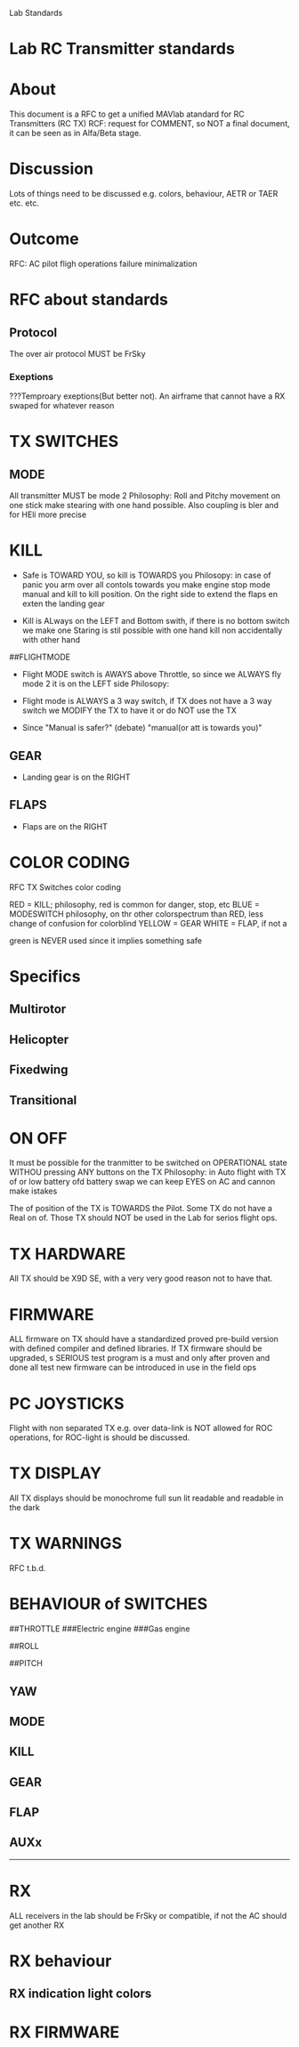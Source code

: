 Lab Standards

# Lab RC Transmitter standards

# About

This document is a RFC to get a unified MAVlab atandard for RC Transmitters (RC TX)
RCF: request for COMMENT, so NOT a final document, it can be seen as in Alfa/Beta stage.

# Discussion
Lots of things need to be discussed e.g. colors, behaviour, AETR or TAER etc. etc.

# Outcome

RFC: AC pilot fligh operations failure minimalization

# RFC about standards

## Protocol
The over air protocol MUST be FrSky

### Exeptions
???Temproary exeptions(But better not). An airframe that cannot have a RX swaped for whatever reason

# TX SWITCHES

## MODE
 All transmitter MUST be mode 2
Philosophy: Roll and Pitchy movement on one stick make stearing with one hand possible. Also coupling is bler and for HEli more precise

# KILL
* Safe is TOWARD YOU, so kill is TOWARDS you
Philosopy: in case of panic you arm over all contols towards you make engine stop mode manual and kill to kill position.
On the right side to extend the flaps en exten the landing gear

* Kill is ALways on the LEFT and Bottom swith, if there is no bottom switch we make one
Staring is stil possible with one hand kill non accidentally with other hand

##FLIGHTMODE
* Flight  MODE switch is AWAYS above Throttle, so since we ALWAYS fly mode 2 it is on the LEFT side
Philosopy:

* Flight mode is ALWAYS a 3 way switch, if TX does not have a 3 way switch we MODIFY the TX to have it or do NOT use the TX
* Since "Manual is safer?" (debate) "manual(or att is towards you)"

## GEAR
* Landing gear is on the RIGHT

## FLAPS
* Flaps are on the RIGHT

# COLOR CODING

RFC TX Switches color coding

RED = KILL; philosophy, red is common for danger, stop, etc
BLUE = MODESWITCH philosophy, on thr other colorspectrum than RED, less change of confusion for colorblind
YELLOW = GEAR
WHITE = FLAP, if not a

green is NEVER used since it implies something safe

# Specifics

## Multirotor
## Helicopter
## Fixedwing
## Transitional

# ON OFF
It must be possible for the tranmitter to be switched on OPERATIONAL state WITHOU pressing ANY buttons on the TX
Philosophy: in Auto flight with TX of or low battery ofd battery swap we can keep EYES on AC and cannon make istakes

The of position of the TX is TOWARDS the Pilot. Some TX do not have a Real on of. Those TX should NOT be used in the Lab for serios flight ops.

# TX HARDWARE
All TX should be X9D SE, with a very very good reason not to have that.

# FIRMWARE
ALL firmware on TX should have a standardized proved pre-build version with defined compiler and defined libraries.
If TX firmware should be upgraded, s SERIOUS test program is a must and only after proven and done all test new firmware can be introduced in use in the field ops

# PC JOYSTICKS
Flight with non separated TX e.g. over data-link is NOT allowed for ROC operations, for ROC-light is should be discussed.

# TX DISPLAY
All TX displays should be monochrome full sun lit readable and readable in the dark

# TX WARNINGS
RFC t.b.d.

# BEHAVIOUR of SWITCHES

##THROTTLE
###Electric engine
###Gas engine

##ROLL

##PITCH

## YAW
## MODE

## KILL
## GEAR
## FLAP
## AUXx

----
# RX

ALL receivers in the lab should be FrSky or compatible, if not the AC should get another RX

# RX behaviour

## RX indication light colors

# RX FIRMWARE